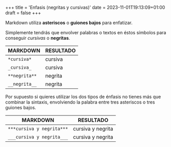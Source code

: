 +++
title = 'Enfasis (negritas y cursivas)'
date = 2023-11-01T19:13:09+01:00
draft = false
+++

Markdown utiliza **asteriscos** o **guiones bajos** para enfatizar.

Simplemente tendrás que envolver palabras o textos en éstos símbolos para conseguir _cursivas_ o **negritas**.

| MARKDOWN  | RESULTADO   |
| ------- | -------- |
| ```*cursiva*```   | cursiva    |
| ```_cursiva_```   | cursiva |
| ```**negrita**```   | negrita   |
| ```__negrita__```   | negrita   |
  
Por supuesto si quieres utilizar los dos tipos de énfasis no tienes más que combinar la sintaxis, envolviendo la palabra entre tres asteriscos o tres guiones bajos.

| MARKDOWN |	RESULTADO  |  
| ------- | -------- |  
| ```***cursiva y negrita***``` |	cursiva y negrita | 
| ```___cursiva y negrita___```	| cursiva y negrita|

